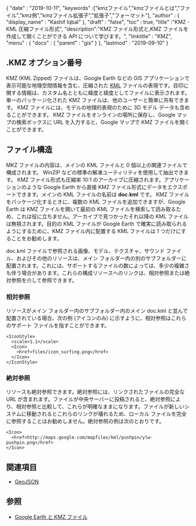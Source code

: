 {
  "date" : "2019-10-11",
  "keywords" :["kmzファイル","kmzファイルとは","ファイル","kmz例","kmzファイル拡張子","拡張子","フォーマット"],
  "author" : {
    "display_name" : "Kashif Iqbal"
},
  "draft" : "false",
  "toc" : true,
  "title" :"KMZ - KML 圧縮ファイル形式",
  "description":"KMZ ファイル形式と,KMZ ファイルを作成して開くことができる API について学びます。",
  "linktitle" : "KMZ",
  "menu" : {
    "docs" : {
      "parent" : "gis"
}
},
  "lastmod" : "2019-09-10"
}

## .KMZ オプション番号

KMZ (KML Zipped) ファイルは、Google Earth などの GIS アプリケーションで表示可能な地理空間情報を含む、圧縮された [KML](/gis/kml/) ファイルの表現です。目印に関する情報は、カスタム名とともに緯度と経度としてファイルに表示されます。単一のパッケージ化された KMZ ファイルは、他のユーザーと簡単に共有できます。 KMZ ファイルには、モデルの地理的表現のために 3D モデル データも含めることができます。 KMZ ファイルをオンラインの場所に保存し、Google マップの検索ボックスに URL を入力すると、Google マップで KMZ ファイルを開くことができます。

## ファイル構造 ##

MKZ ファイルの内容は、メインの KML ファイルと 0 個以上の関連ファイルで構成されます。 WinZIP などの標準の解凍ユーティリティを使用して抽出できます。 KMZ ファイル形式も圧縮率 10:1 のアーカイブに圧縮されます。アプリケーションのような Google Earth から直接 KMZ ファイル形式にデータをエクスポートできます。メインの KML ファイルの名前は **doc.kml** です。 KMZ ファイルをパッケージ化するときに、複数の KML ファイルを追加できますが、Google Earth は KMZ ファイルを開いて最初の KML ファイルを検索して読み取るため、これは役に立ちません。アーカイブで見つかったそれ以降の KML ファイルは無視されます。目的の KML ファイルが Google Earth で確実に読み取られるようにするために、KMZ ファイル内に配置する KML ファイルは 1 つだけにすることをお勧めします。

doc.kml ファイルで参照される画像、モデル、テクスチャ、サウンド ファイル、およびその他のリソースは、メイン フォルダー内の別のサブフォルダーに配置されます。これには、サポートするファイルの数によっては、多少の複雑さも伴う場合があります。これらの構成リソースへのリンクは、相対参照または絶対参照を介して参照できます。

### 相対参照 ###

リソースがメイン フォルダー内のサブフォルダー内のメイン doc.kml と並んで配置されている場合、次の例 (アイコンのみ) に示すように、相対参照はこれらのサポート ファイルを指すことができます。

```
<IconStyle>
  <scale>1.1</scale>
  <Icon>
    <href>files/icon_surfing.png</href>
  </Icon>
</IconStyle>
```

### 絶対参照 ###

リソースも絶対参照できます。絶対参照には、リンクされたファイルの完全な URL が含まれます。ファイルが中央サーバーに投稿されると、絶対参照により、相対参照と比較して、これらが明確なままになります。ファイルが新しいシステムに移動されるとこれらのリンクが壊れるため、ローカル ファイルを完全に参照することはお勧めしません。絶対参照の例は次のとおりです。

```
<Icon>
  <href>http://maps.google.com/mapfiles/kml/pushpin/ylw-pushpin.png</href>
</Icon>
```

## 関連項目 ##

* [GeoJSON](/gis/geojson/)

## 参照 ##

* [Google Earth と KMZ ファイル](https://developers.google.com/kml/documentation/kmzarchives#google-earth-and-kmz-archives)

